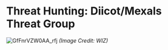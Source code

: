 # Threat Hunting: Diicot/Mexals Threat Group

![GfFnrVZW0AA_rfj](https://github.com/user-attachments/assets/0eb91558-e5bf-4f9e-b110-95bd1d56ef2a)
*(Image Credit: WIZ)*
